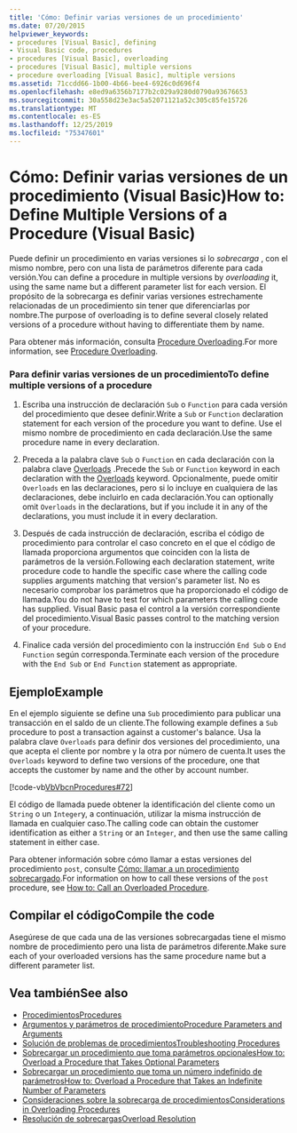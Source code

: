 ```yaml
---
title: 'Cómo: Definir varias versiones de un procedimiento'
ms.date: 07/20/2015
helpviewer_keywords:
- procedures [Visual Basic], defining
- Visual Basic code, procedures
- procedures [Visual Basic], overloading
- procedures [Visual Basic], multiple versions
- procedure overloading [Visual Basic], multiple versions
ms.assetid: 71ccdd66-1b00-4b66-bee4-6926c0d696f4
ms.openlocfilehash: e8ed9a6356b7177b2c029a9280d0790a93676653
ms.sourcegitcommit: 30a558d23e3ac5a52071121a52c305c85fe15726
ms.translationtype: MT
ms.contentlocale: es-ES
ms.lasthandoff: 12/25/2019
ms.locfileid: "75347601"
---
```

# <a name="how-to-define-multiple-versions-of-a-procedure-visual-basic"></a><span data-ttu-id="4fb1c-102">Cómo: Definir varias versiones de un procedimiento (Visual Basic)</span><span class="sxs-lookup"><span data-stu-id="4fb1c-102">How to: Define Multiple Versions of a Procedure (Visual Basic)</span></span>
<span data-ttu-id="4fb1c-103">Puede definir un procedimiento en varias versiones si lo *sobrecarga* , con el mismo nombre, pero con una lista de parámetros diferente para cada versión.</span><span class="sxs-lookup"><span data-stu-id="4fb1c-103">You can define a procedure in multiple versions by *overloading* it, using the same name but a different parameter list for each version.</span></span> <span data-ttu-id="4fb1c-104">El propósito de la sobrecarga es definir varias versiones estrechamente relacionadas de un procedimiento sin tener que diferenciarlas por nombre.</span><span class="sxs-lookup"><span data-stu-id="4fb1c-104">The purpose of overloading is to define several closely related versions of a procedure without having to differentiate them by name.</span></span>  
  
 <span data-ttu-id="4fb1c-105">Para obtener más información, consulta [Procedure Overloading](./procedure-overloading.md).</span><span class="sxs-lookup"><span data-stu-id="4fb1c-105">For more information, see [Procedure Overloading](./procedure-overloading.md).</span></span>  
  
### <a name="to-define-multiple-versions-of-a-procedure"></a><span data-ttu-id="4fb1c-106">Para definir varias versiones de un procedimiento</span><span class="sxs-lookup"><span data-stu-id="4fb1c-106">To define multiple versions of a procedure</span></span>  
  
1. <span data-ttu-id="4fb1c-107">Escriba una instrucción de declaración `Sub` o `Function` para cada versión del procedimiento que desee definir.</span><span class="sxs-lookup"><span data-stu-id="4fb1c-107">Write a `Sub` or `Function` declaration statement for each version of the procedure you want to define.</span></span> <span data-ttu-id="4fb1c-108">Use el mismo nombre de procedimiento en cada declaración.</span><span class="sxs-lookup"><span data-stu-id="4fb1c-108">Use the same procedure name in every declaration.</span></span>  
  
2. <span data-ttu-id="4fb1c-109">Preceda a la palabra clave `Sub` o `Function` en cada declaración con la palabra clave [Overloads](../../../../visual-basic/language-reference/modifiers/overloads.md) .</span><span class="sxs-lookup"><span data-stu-id="4fb1c-109">Precede the `Sub` or `Function` keyword in each declaration with the [Overloads](../../../../visual-basic/language-reference/modifiers/overloads.md) keyword.</span></span> <span data-ttu-id="4fb1c-110">Opcionalmente, puede omitir `Overloads` en las declaraciones, pero si lo incluye en cualquiera de las declaraciones, debe incluirlo en cada declaración.</span><span class="sxs-lookup"><span data-stu-id="4fb1c-110">You can optionally omit `Overloads` in the declarations, but if you include it in any of the declarations, you must include it in every declaration.</span></span>  
  
3. <span data-ttu-id="4fb1c-111">Después de cada instrucción de declaración, escriba el código de procedimiento para controlar el caso concreto en el que el código de llamada proporciona argumentos que coinciden con la lista de parámetros de la versión.</span><span class="sxs-lookup"><span data-stu-id="4fb1c-111">Following each declaration statement, write procedure code to handle the specific case where the calling code supplies arguments matching that version's parameter list.</span></span> <span data-ttu-id="4fb1c-112">No es necesario comprobar los parámetros que ha proporcionado el código de llamada.</span><span class="sxs-lookup"><span data-stu-id="4fb1c-112">You do not have to test for which parameters the calling code has supplied.</span></span> <span data-ttu-id="4fb1c-113">Visual Basic pasa el control a la versión correspondiente del procedimiento.</span><span class="sxs-lookup"><span data-stu-id="4fb1c-113">Visual Basic passes control to the matching version of your procedure.</span></span>  
  
4. <span data-ttu-id="4fb1c-114">Finalice cada versión del procedimiento con la instrucción `End Sub` o `End Function` según corresponda.</span><span class="sxs-lookup"><span data-stu-id="4fb1c-114">Terminate each version of the procedure with the `End Sub` or `End Function` statement as appropriate.</span></span>  
  
## <a name="example"></a><span data-ttu-id="4fb1c-115">Ejemplo</span><span class="sxs-lookup"><span data-stu-id="4fb1c-115">Example</span></span>  
 <span data-ttu-id="4fb1c-116">En el ejemplo siguiente se define una `Sub` procedimiento para publicar una transacción en el saldo de un cliente.</span><span class="sxs-lookup"><span data-stu-id="4fb1c-116">The following example defines a `Sub` procedure to post a transaction against a customer's balance.</span></span> <span data-ttu-id="4fb1c-117">Usa la palabra clave `Overloads` para definir dos versiones del procedimiento, una que acepta el cliente por nombre y la otra por número de cuenta.</span><span class="sxs-lookup"><span data-stu-id="4fb1c-117">It uses the `Overloads` keyword to define two versions of the procedure, one that accepts the customer by name and the other by account number.</span></span>  
  
 [!code-vb[VbVbcnProcedures#72](~/samples/snippets/visualbasic/VS_Snippets_VBCSharp/VbVbcnProcedures/VB/Class1.vb#72)]  
  
 <span data-ttu-id="4fb1c-118">El código de llamada puede obtener la identificación del cliente como un `String` o un `Integer`y, a continuación, utilizar la misma instrucción de llamada en cualquier caso.</span><span class="sxs-lookup"><span data-stu-id="4fb1c-118">The calling code can obtain the customer identification as either a `String` or an `Integer`, and then use the same calling statement in either case.</span></span>  
  
 <span data-ttu-id="4fb1c-119">Para obtener información sobre cómo llamar a estas versiones del procedimiento `post`, consulte [Cómo: llamar a un procedimiento sobrecargado](./how-to-call-an-overloaded-procedure.md).</span><span class="sxs-lookup"><span data-stu-id="4fb1c-119">For information on how to call these versions of the `post` procedure, see [How to: Call an Overloaded Procedure](./how-to-call-an-overloaded-procedure.md).</span></span>  
  
## <a name="compile-the-code"></a><span data-ttu-id="4fb1c-120">Compilar el código</span><span class="sxs-lookup"><span data-stu-id="4fb1c-120">Compile the code</span></span>  
 <span data-ttu-id="4fb1c-121">Asegúrese de que cada una de las versiones sobrecargadas tiene el mismo nombre de procedimiento pero una lista de parámetros diferente.</span><span class="sxs-lookup"><span data-stu-id="4fb1c-121">Make sure each of your overloaded versions has the same procedure name but a different parameter list.</span></span>  
  
## <a name="see-also"></a><span data-ttu-id="4fb1c-122">Vea también</span><span class="sxs-lookup"><span data-stu-id="4fb1c-122">See also</span></span>

- [<span data-ttu-id="4fb1c-123">Procedimientos</span><span class="sxs-lookup"><span data-stu-id="4fb1c-123">Procedures</span></span>](./index.md)
- [<span data-ttu-id="4fb1c-124">Argumentos y parámetros de procedimiento</span><span class="sxs-lookup"><span data-stu-id="4fb1c-124">Procedure Parameters and Arguments</span></span>](./procedure-parameters-and-arguments.md)
- [<span data-ttu-id="4fb1c-125">Solución de problemas de procedimientos</span><span class="sxs-lookup"><span data-stu-id="4fb1c-125">Troubleshooting Procedures</span></span>](./troubleshooting-procedures.md)
- [<span data-ttu-id="4fb1c-126">Sobrecargar un procedimiento que toma parámetros opcionales</span><span class="sxs-lookup"><span data-stu-id="4fb1c-126">How to: Overload a Procedure that Takes Optional Parameters</span></span>](./how-to-overload-a-procedure-that-takes-optional-parameters.md)
- [<span data-ttu-id="4fb1c-127">Sobrecargar un procedimiento que toma un número indefinido de parámetros</span><span class="sxs-lookup"><span data-stu-id="4fb1c-127">How to: Overload a Procedure that Takes an Indefinite Number of Parameters</span></span>](./how-to-overload-a-procedure-that-takes-an-indefinite-number-of-parameters.md)
- [<span data-ttu-id="4fb1c-128">Consideraciones sobre la sobrecarga de procedimientos</span><span class="sxs-lookup"><span data-stu-id="4fb1c-128">Considerations in Overloading Procedures</span></span>](./considerations-in-overloading-procedures.md)
- [<span data-ttu-id="4fb1c-129">Resolución de sobrecargas</span><span class="sxs-lookup"><span data-stu-id="4fb1c-129">Overload Resolution</span></span>](./overload-resolution.md)
